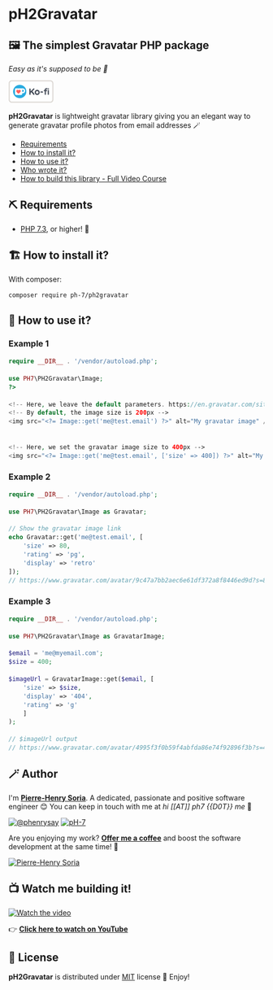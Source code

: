 # pH2Gravatar

## 🖼 The simplest Gravatar PHP package

_Easy as it's supposed to be 💪_

[![Ko Fi - Offer Me A Coffee](media/kofi-logo.png)](https://ko-fi.com/phenry "Buy me a coffee")

**pH2Gravatar** is lightweight gravatar library giving you an elegant way to generate gravatar profile photos from email addresses 🪄


- [Requirements](#-requirements)
- [How to install it?](#-how-to-install-it)
- [How to use it?](#-how-to-use-it)
- [Who wrote it?](#-author)
- [How to build this library - Full Video Course](#-watch-me-building-it)


## ⛏ Requirements

- [PHP 7.3](https://www.php.net/releases/7_3_0.php), or higher! 🐘


## 🏗 How to install it?

With composer:

```bash
composer require ph-7/ph2gravatar
```


## 💭 How to use it?

### Example 1

```php
require __DIR__ . '/vendor/autoload.php';

use PH7\PH2Gravatar\Image;
?>

<!-- Here, we leave the default parameters. https://en.gravatar.com/site/implement/images/ -->
<!-- By default, the image size is 200px -->
<img src="<?= Image::get('me@test.email') ?>" alt="My gravatar image" />


<!-- Here, we set the gravatar image size to 400px -->
<img src="<?= Image::get('me@test.email', ['size' => 400]) ?>" alt="My gravatar image" />
```

### Example 2

```php
require __DIR__ . '/vendor/autoload.php';

use PH7\PH2Gravatar\Image as Gravatar;

// Show the gravatar image link
echo Gravatar::get('me@test.email', [
    'size' => 80,
    'rating' => 'pg',
    'display' => 'retro'
]);
// https://www.gravatar.com/avatar/9c47a7bb2aec6e61df372a8f8446ed9d?s=80&r=pg&d=retro
```

### Example 3

```php
require __DIR__ . '/vendor/autoload.php';

use PH7\PH2Gravatar\Image as GravatarImage;

$email = 'me@myemail.com';
$size = 400;

$imageUrl = GravatarImage::get($email, [
    'size' => $size,
    'display' => '404',
    'rating' => 'g'
    ]
);

// $imageUrl output
// https://www.gravatar.com/avatar/4995f3f0b59f4abfda86e74f92896f3b?s=400&r=g&d=404
```


## 🪄 Author

I'm **[Pierre-Henry Soria][author-url]**. A dedicated, passionate and positive software engineer 😊 You can keep in touch with me at _hi [[AT]] ph7 {{D0T}} me_ 📮

[![@phenrysay][twitter-image]][twitter-url] [![pH-7][github-image]][github-url]

Are you enjoying my work? **[Offer me a coffee](https://ko-fi.com/phenry)** and boost the software development at the same time! 💪

[![Pierre-Henry Soria](https://gravatar.com/avatar/a210fe61253c43c869d71eaed0e90149?s=200)](https://ph7.me 'Pierre-Henry Soria, Software Developer')


## 📺 Watch me building it!

[![Watch the video][video-thumbnail]](https://www.youtube.com/watch?v=DeGYaRkStaE)

👉 **[Click here to watch on YouTube](https://www.youtube.com/watch?v=DeGYaRkStaE)**


## 📃 License

**pH2Gravatar** is distributed under [MIT][license-url] license 🚀 Enjoy!


<!-- GitHub's Markdown reference links -->
[author-url]: https://pierrehenry.be
[license-url]: https://opensource.org/licenses/MIT
[twitter-url]: https://twitter.com/phenrysay
[twitter-image]: https://img.shields.io/badge/Twitter-1DA1F2?style=for-the-badge&logo=twitter&logoColor=white
[github-url]: https://github.com/pH-7
[github-image]: https://img.shields.io/badge/GitHub-100000?style=for-the-badge&logo=github&logoColor=white
[video-thumbnail]: https://i1.ytimg.com/vi/DeGYaRkStaE/hqdefault.jpg
